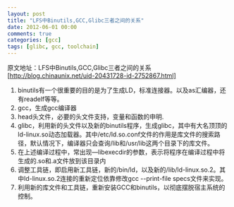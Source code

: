 ```yaml
---
layout: post
title: "LFS中Binutils,GCC,Glibc三者之间的关系"
date: 2012-06-01 00:00
comments: true
categories: [gcc]
tags: [glibc, gcc, toolchain]
---
```


原文地址：LFS中Binutils,GCC,Glibc三者之间的关系
[http://blog.chinaunix.net/uid-20431728-id-2752867.html]
<!-- more -->

1. binutils有一个很重要的目的是为了生成LD，标准连接器。以及as汇编器，还有readelf等等。
2. gcc，生成gcc编译器
3. head头文件，必要的头文件支持，变量和函数的申明.
4. glibc，利用新的头文件以及新的binutils程序，生成glibc，其中有大名顶顶的ld-linux.so动态加载器。其中/etc/ld.so.conf文件的作用是库文件的搜索路径，默认情况下，编译器只会查询/lib和/usr/lib这两个目录下的库文件。
5. 在上述编译过程中，常出现—libexecdir的参数，表示将程序在编译过程中将生成的.so和.a文件放到该目录内
6. 调整工具链，即启用新工具链，新的/bin/ld，以及新的/lib/ld-linux.so.2。其中ld-linux.so.2连接的重新定位依靠修改gcc --print-file specs文件来实现。
7. 利用新的库文件和工具链，重新安装GCC和binutils，以彻底摆脱宿主系统的控制。

